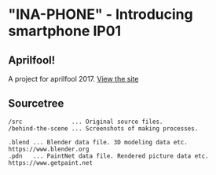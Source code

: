 # "INA-PHONE" - Introducing smartphone IP01

## Aprilfool!
A project for aprilfool 2017. [View the site](https://nandenjin.github.io/minna-phone)


## Sourcetree

```/                 ... Files for website.
/src              ... Original source files.
/behind-the-scene ... Screenshots of making processes.
```

```
.blend ... Blender data file. 3D modeling data etc. https://www.blender.org
.pdn   ... PaintNet data file. Rendered picture data etc. https://www.getpaint.net
```


